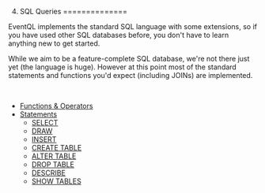 4. SQL Queries
==============

EventQL implements the standard SQL language with some extensions, so if you
have used other SQL databases before, you don't have to learn anything new to
get started.

While we aim to be a feature-complete SQL database, we're not there just yet
(the language is huge). However at this point most of the standard statements
and functions you'd expect (including JOINs) are implemented.

<br />
<ul class="toc">
  <li>
    <a href="/documentation/sql/functions-and-operators">Functions &amp; Operators</a>
  </li>
  <li>
    <a href="/documentation/sql/statements">Statements</a>
    <ul>
      <li>
        <a href="/documentation/sql/statements/select">SELECT</a>
      </li>
      <li>
        <a href="/documentation/sql/statements/draw">DRAW</a>
      </li>
      <li>
        <a href="/documentation/sql/statements/insert">INSERT</a>
      </li>
      <li>
        <a href="/documentation/sql/statements/create-table">CREATE TABLE</a>
      </li>
      <li>
        <a href="/documentation/sql/statements/alter-table">ALTER TABLE</a>
      </li>
      <li>
        <a href="/documentation/sql/statements/drop-table">DROP TABLE</a>
      </li>
      <li>
        <a href="/documentation/sql/statements/describe">DESCRIBE</a>
      </li>
      <li>
        <a href="/documentation/sql/statements/show-tables">SHOW TABLES</a>
      </li>
    </ul>
  </li>
</ul>
